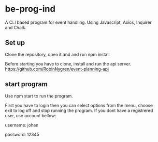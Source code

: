 # be-prog-ind

A CLI based program for event handling.
Using Javascript, Axios, Inquirer and Chalk.

## Set up

Clone the repository, open it and and run npm install

Before starting you have to clone, install and run the api server.
https://github.com/RobinNygren/event-planning-api

## start program

Use npm start to run the program.

First you have to login then you can select options from the menu, choose exit to log off and stop running the program.
If you dont have a registrered user, use account bellow:

username: johan

password: 12345


